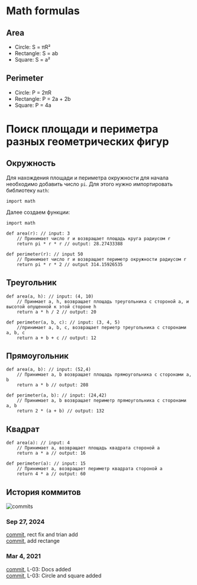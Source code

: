 # Math formulas
## Area
- Circle: S = πR²
- Rectangle: S = ab
- Square: S = a²

## Perimeter
- Circle: P = 2πR
- Rectangle: P = 2a + 2b
- Square: P = 4a

# Поиск площади и периметра разных геометрических фигур
## Окружность
Для нахождения площади и периметра окружности для начала необходимо добавить число `pi`. Для этого нужно импортировать библиотеку `math`:  
```
import math
```  
Далее создаем функции:  
```
import math

def area(r): // input: 3
    // Принимает число r и возвращает площадь круга радиусом r
	return pi * r * r // output: 28.27433388

def perimeter(r): // input 50
    // Принимает число r и возвращает периметр окружности радиусом r
    return pi * r * 2 // output 314.15926535
```

## Треугольник
```
def area(a, h): // input: (4, 10)
    // Принмает a, h, возвращает площадь треугольника с стороной a, и высотой опущенной к этой стороне h
    return a * h / 2 // output: 20

def perimeter(a, b, c): // input: (3, 4, 5)
	//принимает a, b, c, возвращает периетр треугольника с сторонами a, b, c    
	return a + b + c // output: 12
```
## Прямоугольник
```
def area(a, b): // input: (52,4)
	// Принимает a, b возвращает площадь прямоугольника с сторонами a, b
    return a * b // output: 208

def perimeter(a, b): // input: (24,42)
    // Принимает a, b возвращает периметр прямоугольника с сторонами a, b
    return 2 * (a + b) // output: 132
```

## Квадрат
```
def area(a): // input: 4
    // Принимает а, возвращает площадь квадрата стороной а
    return a * a // output: 16

def perimeter(a): // input: 15
    // Принимает а, возвращает периметр квадрата стороной а
    return 4 * a // output: 60
```
## История коммитов
![commits](https://raw.githubusercontent.com/Osaulenko-I/geometric_lib/a9696feeb2bf90e680b3691bdf331b44e5b8859d/commit%20history.png)
### Sep 27, 2024
[commit](https://github.com/Osaulenko-I/geometric_lib/commit/f25e9be9a4b7bd93d5a9e105be7bff4db00871c6), rect fix and trian add  
[commit](https://github.com/Osaulenko-I/geometric_lib/commit/d3d3f4a32ba2bae5071abf927882f1a83ddf8236), add rectange
### Mar 4, 2021
[commit](https://github.com/Osaulenko-I/geometric_lib/commit/d078c8d9ee6155f3cb0e577d28d337b791de28e2), L-03: Docs added  
[commit](https://github.com/Osaulenko-I/geometric_lib/commit/8ba9aeb3cea847b63a91ac378a2a6db758682460), L-03: Circle and square added
